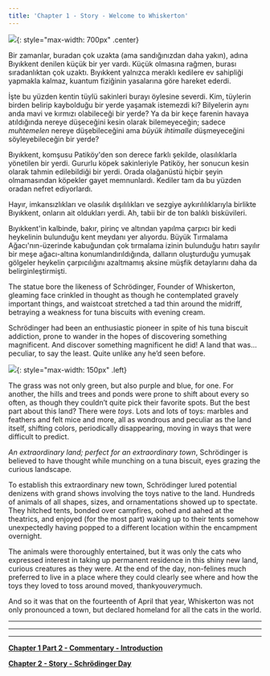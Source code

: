```yaml
---
title: 'Chapter 1 - Story - Welcome to Whiskerton'
---
```


![](/assets/imgs/cover_beta.png){: style="max-width: 700px" .center}

Bir zamanlar, buradan çok uzakta (ama sandığınızdan daha yakın), adına Bıyıkkent denilen küçük bir yer vardı. Küçük olmasına rağmen, burası sıradanlıktan çok uzaktı. Bıyıkkent yalnızca meraklı kedilere ev sahipliği yapmakla kalmaz, kuantum fiziğinin yasalarına göre hareket ederdi.

İşte bu yüzden kentin tüylü sakinleri burayı öylesine severdi. Kim, tüylerin birden belirip kaybolduğu bir yerde yaşamak istemezdi ki? Bilyelerin aynı anda mavi ve kırmızı olabileceği bir yerde? Ya da bir keçe farenin havaya atıldığında nereye düşeceğini kesin olarak bilemeyeceğin; sadece *muhtemelen* nereye düşebileceğini ama *büyük ihtimalle* düşmeyeceğini söyleyebileceğin bir yerde?

Bıyıkkent, komşusu Patiköy'den son derece farklı şekilde, olasılıklarla yönetilen bir yerdi. Gururlu köpek sakinleriyle Patiköy, her sonucun kesin olarak tahmin edilebildiği bir yerdi. Orada olağanüstü hiçbir şeyin olmamasından köpekler gayet memnunlardı. Kediler tam da bu yüzden oradan nefret ediyorlardı.

Hayır, imkansızlıkları ve olasılık dışılılıkları ve sezgiye aykırılılıklarıyla birlikte Bıyıkkent, onların ait oldukları yerdi. Ah, tabii bir de ton balıklı bisküvileri.

Bıyıkkent'in kalbinde, bakır, pirinç ve altından yapılma çarpıcı bir kedi heykelinin bulunduğu kent meydanı yer alıyordu. Büyük Tırmalama Ağacı'nın-üzerinde kabuğundan çok tırmalama izinin bulunduğu hatırı sayılır bir meşe ağacı-altına konumlandırıldığında, dalların oluşturduğu yumuşak gölgeler heykelin çarpıcılığını azaltmamış aksine müşfik detaylarını daha da belirginleştirmişti.

The statue bore the likeness of Schrödinger, Founder of Whiskerton, gleaming face crinkled in thought as though he contemplated gravely important things, and waistcoat stretched a tad thin around the midriff, betraying a weakness for tuna biscuits with evening cream.

Schrödinger had been an enthusiastic pioneer in spite of his tuna biscuit addiction, prone to wander in the hopes of discovering something magnificent. And discover something magnificent he did! A land that was…peculiar, to say the least. Quite unlike any he’d seen before. 

![](/assets/imgs/Feather_Animation.gif){: style="max-width: 150px" .left} 

The grass was not only green, but also purple and blue, for one. For another, the hills and trees and ponds were prone to shift about every so often, as though they couldn’t quite pick their favorite spots. But the best part about this land? There were *toys*. Lots and lots of toys: marbles and feathers and felt mice and more, all as wondrous and peculiar as the land itself, shifting colors, periodically disappearing, moving in ways that were difficult to predict.

*An extraordinary land; perfect for an extraordinary town*, Schrödinger is believed to have thought while munching on a tuna biscuit, eyes grazing the curious landscape.

To establish this extraordinary new town, Schrödinger lured potential denizens with grand shows involving the toys native to the land. Hundreds of animals of all shapes, sizes, and ornamentations showed up to spectate. They hitched tents, bonded over campfires, oohed and aahed at the theatrics, and enjoyed (for the most part) waking up to their tents somehow unexpectedly having popped to a different location within the encampment overnight. 

The animals were thoroughly entertained, but it was only the cats who expressed interest in taking up permanent residence in this shiny new land, curious creatures as they were. At the end of the day, non-felines much preferred to live in a place where they could clearly see where and how the toys they loved to toss around moved, thankyou*very*much.

And so it was that on the fourteenth of April that year, Whiskerton was not only pronounced a town, but declared homeland for all the cats in the world. 

_____________________________


_____________________________


_____________________________


**[Chapter 1 Part 2 - Commentary - Introduction](https://quantum-kittens.github.io/posts/CHAPTER-1-Part-2-Introduction-to-Quantum-Computing/)**


**[Chapter 2 - Story - Schrödinger Day](https://quantum-kittens.github.io/posts/CHAPTER-2-Story-Schr%C3%B6dinger-Day/)**
